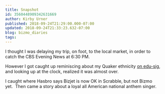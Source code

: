 ```yaml
---
title: Snapshot
id: 3560448909342631669
author: Kirby Urner
published: 2018-09-24T21:29:00.000-07:00
updated: 2018-09-24T21:33:23.632-07:00
blog: bizmo_diaries
tags: 
---
```


I thought I was delaying my trip, on foot, to the local market, in order
 to catch the CBS Evening News at 6:30 PM.

However I got caught up 
reminiscing about my Quaker ethnicity [on edu-sig](https://mail.python.org/pipermail/edu-sig/2018-September/012020.html), and looking up at the 
clock, realized it was almost over.

I caught where Hasbro says Bizjet 
is now OK in Scrabble, but not Bizmo yet.  Then came a story about a loyal all American national anthem singer.